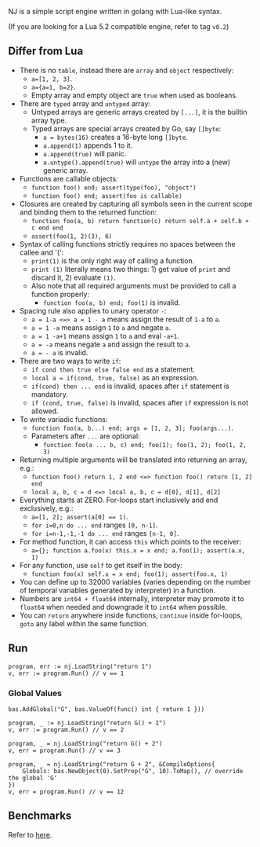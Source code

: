 NJ is a simple script engine written in golang with Lua-like syntax.

(If you are looking for a Lua 5.2 compatible engine, refer to tag `v0.2`)

## Differ from Lua

- There is no `table`, instead there are `array` and `object` respectively:
	- `a=[1, 2, 3]`.
	- `a={a=1, b=2}`.
	- Empty array and empty object are `true` when used as booleans.
- There are `typed` array and `untyped` array:
	- Untyped arrays are generic arrays created by `[...]`, it is the builtin array type.
	- Typed arrays are special arrays created by Go, say `[]byte`:
		- `a = bytes(16)` creates a 16-byte long `[]byte`.
		- `a.append(1)` appends 1 to it.
		- `a.append(true)` will panic.
		- `a.untype().append(true)` will `untype` the array into a (new) generic array.
- Functions are callable objects:
	- `function foo() end; assert(type(foo), "object")`
	- `function foo() end; assert(foo is callable)`
- Closures are created by capturing all symbols seen in the current scope and binding them to the returned function:
	- `function foo(a, b) return function(c) return self.a + self.b + c end end`
    - `assert(foo(1, 2)(3), 6)`
- Syntax of calling functions strictly requires no spaces between the callee and '(':
	- `print(1)` is the only right way of calling a function.
	- `print (1)` literally means two things: 1) get value of `print` and discard it, 2) evaluate `(1)`.
    - Also note that all required arguments must be provided to call a function properly:
        - `function foo(a, b) end; foo(1)` is invalid.
- Spacing rule also applies to unary operator `-`:
	- `a = 1-a <=> a = 1 - a` means assign the result of `1-a` to `a`.
	- `a = 1 -a` means assign `1` to `a` and negate `a`.
	- `a = 1 -a+1` means assign `1` to `a` and eval `-a+1`.
	- `a = -a` means negate `a` and assign the result to `a`.
	- `a = - a` is invalid.
- There are two ways to write `if`:
	- `if cond then true else false end` as a statement.
	- `local a = if(cond, true, false)` as an expression.
	- `if(cond) then ... end` is invalid, spaces after `if` statement is mandatory.
	- `if (cond, true, false)` is invalid, spaces after `if` expression is not allowed.
- To write variadic functions:
	- `function foo(a, b...) end; args = [1, 2, 3]; foo(args...)`.
    - Parameters after `...` are optional:
	    - `function foo(a ... b, c) end; foo(1); foo(1, 2); foo(1, 2, 3)`
- Returning multiple arguments will be translated into returning an array, e.g.:
	- `function foo() return 1, 2 end <=> function foo() return [1, 2] end`
	- `local a, b, c = d <=> local a, b, c = d[0], d[1], d[2]`
- Everything starts at ZERO. For-loops start inclusively and end exclusively, e.g.:
	- `a=[1, 2]; assert(a[0] == 1)`.
	- `for i=0,n do ... end` ranges `[0, n-1]`.
	- `for i=n-1,-1,-1 do ... end` ranges `[n-1, 0]`.
- For method function, it can access `this` which points to the receiver:
	- `a={}; function a.foo(x) this.x = x end; a.foo(1); assert(a.x, 1)`
- For any function, use `self` to get itself in the body:
    - `function foo(x) self.x = x end; foo(1); assert(foo.x, 1)`
- You can define up to 32000 variables (varies depending on the number of temporal variables generated by interpreter) in a function.
- Numbers are `int64 + float64` internally, interpreter may promote it to `float64` when needed and downgrade it to `int64` when possible.
- You can `return` anywhere inside functions, `continue` inside for-loops, `goto` any label within the same function.

## Run

```golang
program, err := nj.LoadString("return 1")
v, err := program.Run() // v == 1
```

### Global Values

```golang
bas.AddGlobal("G", bas.ValueOf(func() int { return 1 }))

program, _ := nj.LoadString("return G() + 1")
v, err := program.Run() // v == 2

program, _ = nj.LoadString("return G() + 2")
v, err = program.Run() // v == 3

program, _ = nj.LoadString("return G + 2", &CompileOptions{
	Globals: bas.NewObject(0).SetProp("G", 10).ToMap(), // override the global 'G'
})
v, err = program.Run() // v == 12
```

## Benchmarks

Refer to [here](https://github.com/coyove/nj/blob/master/tests/bench/perf.md).

